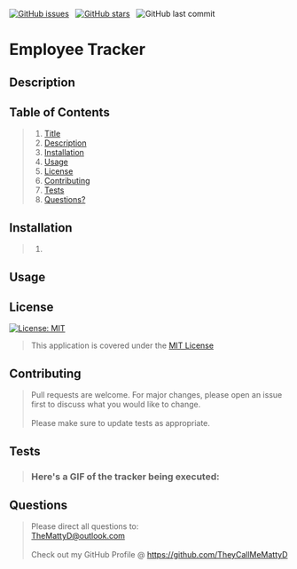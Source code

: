 [![GitHub issues](https://img.shields.io/github/issues/TheyCallMeMattyD/employee-tracker?style=for-the-badge)](https://github.com/TheyCallMeMattyD/employee-tracker/issues) &nbsp;
[![GitHub stars](https://img.shields.io/github/stars/TheyCallMeMattyD/employee-tracker?style=for-the-badge)](https://github.com/TheyCallMeMattyD/employee-tracker/stargazers) &nbsp;
![GitHub last commit](https://img.shields.io/github/last-commit/theycallmemattyd/employee-tracker?style=for-the-badge)  


# Employee Tracker

## Description
>  
  
## Table of Contents
>1. [Title](#Title)
>2. [Description](#Description)
>3. [Installation](#Installation)
>4. [Usage](#Usage)
>5. [License](#License)
>6. [Contributing](#Contributing)
>7. [Tests](#Tests)
>8. [Questions?](#Questions?)
  
## Installation
>1.   
  
## Usage
>  


## License
[![License: MIT](https://img.shields.io/badge/License-MIT-blue.svg)](https://opensource.org/licenses/MIT)
>This application is covered under the [MIT License](https://opensource.org/licenses/MIT)
  
## Contributing
>Pull requests are welcome. For major changes, please open an issue first to discuss what you would like to change.<br/><br/>
>Please make sure to update tests as appropriate.

## Tests
>### Here's a GIF of the tracker being executed:  
>  
  
## Questions
>Please direct all questions to:  
TheMattyD@outlook.com<br/>  
Check out my GitHub Profile @ https://github.com/TheyCallMeMattyD  
